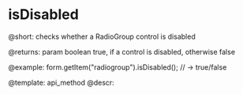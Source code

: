 isDisabled
=============

@short: checks whether a RadioGroup control is disabled

@returns:
param   boolean     true, if a control is disabled, otherwise false


@example:
form.getItem("radiogroup").isDisabled(); 
// -> true/false

@template: api_method
@descr:


